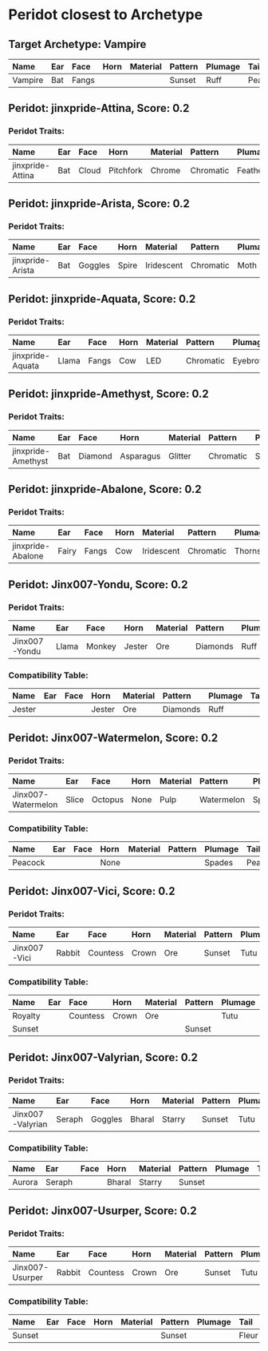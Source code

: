 # Peridot closest to Archetype

## Target Archetype: Vampire
|Name|Ear|Face|Horn|Material|Pattern|Plumage|Tail|
|:--|:--|:--|:--|:--|:--|:--|:--|
|Vampire|Bat|Fangs|||Sunset|Ruff|Peacock|

## Peridot: jinxpride-Attina, Score: 0.2

### Peridot Traits:
|Name|Ear|Face|Horn|Material|Pattern|Plumage|Tail|
|:--|:--|:--|:--|:--|:--|:--|:--|
|jinxpride-Attina|Bat|Cloud|Pitchfork|Chrome|Chromatic|Feathers|Cat|

## Peridot: jinxpride-Arista, Score: 0.2

### Peridot Traits:
|Name|Ear|Face|Horn|Material|Pattern|Plumage|Tail|
|:--|:--|:--|:--|:--|:--|:--|:--|
|jinxpride-Arista|Bat|Goggles|Spire|Iridescent|Chromatic|Moth|Wavelength|

## Peridot: jinxpride-Aquata, Score: 0.2

### Peridot Traits:
|Name|Ear|Face|Horn|Material|Pattern|Plumage|Tail|
|:--|:--|:--|:--|:--|:--|:--|:--|
|jinxpride-Aquata|Llama|Fangs|Cow|LED|Chromatic|Eyebrows|Fishbone|

## Peridot: jinxpride-Amethyst, Score: 0.2

### Peridot Traits:
|Name|Ear|Face|Horn|Material|Pattern|Plumage|Tail|
|:--|:--|:--|:--|:--|:--|:--|:--|
|jinxpride-Amethyst|Bat|Diamond|Asparagus|Glitter|Chromatic|Spades|Matrix|

## Peridot: jinxpride-Abalone, Score: 0.2

### Peridot Traits:
|Name|Ear|Face|Horn|Material|Pattern|Plumage|Tail|
|:--|:--|:--|:--|:--|:--|:--|:--|
|jinxpride-Abalone|Fairy|Fangs|Cow|Iridescent|Chromatic|Thorns|Paradise|

## Peridot: Jinx007-Yondu, Score: 0.2

### Peridot Traits:
|Name|Ear|Face|Horn|Material|Pattern|Plumage|Tail|
|:--|:--|:--|:--|:--|:--|:--|:--|
|Jinx007-Yondu|Llama|Monkey|Jester|Ore|Diamonds|Ruff|FracturedButfly|

### Compatibility Table:
|Name|Ear|Face|Horn|Material|Pattern|Plumage|Tail|
|:--|:--|:--|:--|:--|:--|:--|:--|
|Jester|||Jester|Ore|Diamonds|Ruff||

## Peridot: Jinx007-Watermelon, Score: 0.2

### Peridot Traits:
|Name|Ear|Face|Horn|Material|Pattern|Plumage|Tail|
|:--|:--|:--|:--|:--|:--|:--|:--|
|Jinx007-Watermelon|Slice|Octopus|None|Pulp|Watermelon|Spades|Peacock|

### Compatibility Table:
|Name|Ear|Face|Horn|Material|Pattern|Plumage|Tail|
|:--|:--|:--|:--|:--|:--|:--|:--|
|Peacock|||None|||Spades|Peacock|

## Peridot: Jinx007-Vici, Score: 0.2

### Peridot Traits:
|Name|Ear|Face|Horn|Material|Pattern|Plumage|Tail|
|:--|:--|:--|:--|:--|:--|:--|:--|
|Jinx007-Vici|Rabbit|Countess|Crown|Ore|Sunset|Tutu|Fleur|

### Compatibility Table:
|Name|Ear|Face|Horn|Material|Pattern|Plumage|Tail|
|:--|:--|:--|:--|:--|:--|:--|:--|
|Royalty||Countess|Crown|Ore||Tutu||
|Sunset|||||Sunset||Fleur|

## Peridot: Jinx007-Valyrian, Score: 0.2

### Peridot Traits:
|Name|Ear|Face|Horn|Material|Pattern|Plumage|Tail|
|:--|:--|:--|:--|:--|:--|:--|:--|
|Jinx007-Valyrian|Seraph|Goggles|Bharal|Starry|Sunset|Tutu|Fleur|

### Compatibility Table:
|Name|Ear|Face|Horn|Material|Pattern|Plumage|Tail|
|:--|:--|:--|:--|:--|:--|:--|:--|
|Aurora|Seraph||Bharal|Starry|Sunset|||

## Peridot: Jinx007-Usurper, Score: 0.2

### Peridot Traits:
|Name|Ear|Face|Horn|Material|Pattern|Plumage|Tail|
|:--|:--|:--|:--|:--|:--|:--|:--|
|Jinx007-Usurper|Rabbit|Countess|Crown|Ore|Sunset|Tutu|Fleur|

### Compatibility Table:
|Name|Ear|Face|Horn|Material|Pattern|Plumage|Tail|
|:--|:--|:--|:--|:--|:--|:--|:--|
|Sunset|||||Sunset||Fleur|

